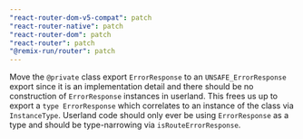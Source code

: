 ```yaml
---
"react-router-dom-v5-compat": patch
"react-router-native": patch
"react-router-dom": patch
"react-router": patch
"@remix-run/router": patch
---
```


Move the `@private` class export `ErrorResponse` to an `UNSAFE_ErrorResponse` export since it is an implementation detail and there should be no construction of `ErrorResponse` instances in userland. This frees us up to export a `type ErrorResponse` which correlates to an instance of the class via `InstanceType`. Userland code should only ever be using `ErrorResponse` as a type and should be type-narrowing via `isRouteErrorResponse`.
